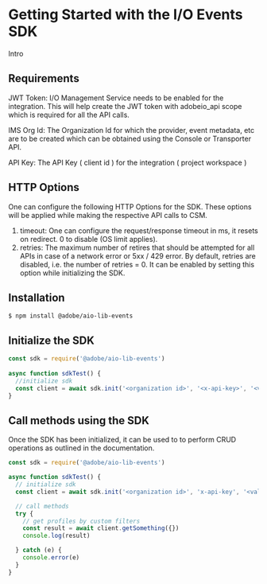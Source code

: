 # Getting Started with the I/O Events SDK

Intro

## Requirements

JWT Token: I/O Management Service needs to be enabled for the integration. This will help create the JWT token with adobeio_api scope which is required for all the API calls. 

IMS Org Id: The Organization Id for which the provider, event metadata, etc are to be created which can be obtained using the Console or Transporter API. 

API Key: The API Key ( client id ) for the integration ( project workspace ) 

## HTTP Options

One can configure the following HTTP Options for the SDK. These options will be applied while making the respective API calls to CSM. 

1. timeout: One can configure the request/response timeout in ms, it resets on redirect. 0 to disable (OS limit applies).
1. retries: The maximum number of retires that should be attempted for all APIs in case of a network error or 5xx / 429 error. By default, retries are disabled, i.e. the number of retries = 0. It can be enabled by setting this option while initializing the SDK.

## Installation

```
$ npm install @adobe/aio-lib-events
```

## Initialize the SDK

```javascript
const sdk = require('@adobe/aio-lib-events')
 
async function sdkTest() {
  //initialize sdk
  const client = await sdk.init('<organization id>', '<x-api-key>', '<valid JWT token>', '<httpOptions>')
}
```

## Call methods using the SDK

Once the SDK has been initialized, it can be used to to perform CRUD operations as outlined in the documentation.

```javascript
const sdk = require('@adobe/aio-lib-events')

async function sdkTest() {
  // initialize sdk
  const client = await sdk.init('<organization id>', 'x-api-key', '<valid auth token>', '<options>')

  // call methods
  try {
    // get profiles by custom filters
    const result = await client.getSomething({})
    console.log(result)

  } catch (e) {
    console.error(e)
  }
}
```